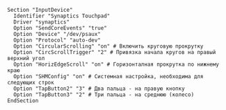 <!--*- coding: utf-8-unix; -*-->

    Section "InputDevice"
      Identifier "Synaptics Touchpad"
      Driver "synaptics"
      Option "SendCoreEvents" "true"
      Option "Device" "/dev/psaux"
      Option "Protocol" "auto-dev"
      Option "CircularScrolling" "on" # Включить круговую прокрутку
      Option "CircScrollTrigger" "2" # Привязка начала кругов на правый верхний угол
      Option "HorizEdgeScroll" "on" # Горизонталная прокрутка по нижнему краю
      Option "SHMConfig" "on" # Системная настройка, необходима для следующих строк
      Option "TapButton2" "3" # Два пальца - на правую кнопку
      Option "TapButton3" "2" # Три пальца - на среднюю (колесо)
    EndSection
